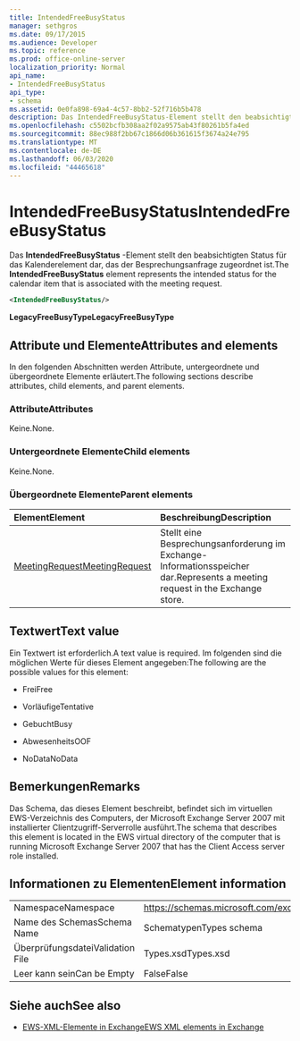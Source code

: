 ```yaml
---
title: IntendedFreeBusyStatus
manager: sethgros
ms.date: 09/17/2015
ms.audience: Developer
ms.topic: reference
ms.prod: office-online-server
localization_priority: Normal
api_name:
- IntendedFreeBusyStatus
api_type:
- schema
ms.assetid: 0e0fa898-69a4-4c57-8bb2-52f716b5b478
description: Das IntendedFreeBusyStatus-Element stellt den beabsichtigten Status für das Kalenderelement dar, das der Besprechungsanfrage zugeordnet ist.
ms.openlocfilehash: c5502bcfb308aa2f02a9575ab43f80261b5fa4ed
ms.sourcegitcommit: 88ec988f2bb67c1866d06b361615f3674a24e795
ms.translationtype: MT
ms.contentlocale: de-DE
ms.lasthandoff: 06/03/2020
ms.locfileid: "44465618"
---
```

# <a name="intendedfreebusystatus"></a><span data-ttu-id="117ca-103">IntendedFreeBusyStatus</span><span class="sxs-lookup"><span data-stu-id="117ca-103">IntendedFreeBusyStatus</span></span>

<span data-ttu-id="117ca-104">Das **IntendedFreeBusyStatus** -Element stellt den beabsichtigten Status für das Kalenderelement dar, das der Besprechungsanfrage zugeordnet ist.</span><span class="sxs-lookup"><span data-stu-id="117ca-104">The **IntendedFreeBusyStatus** element represents the intended status for the calendar item that is associated with the meeting request.</span></span> 
  
```xml
<IntendedFreeBusyStatus/>
```

 <span data-ttu-id="117ca-105">**LegacyFreeBusyType**</span><span class="sxs-lookup"><span data-stu-id="117ca-105">**LegacyFreeBusyType**</span></span>
## <a name="attributes-and-elements"></a><span data-ttu-id="117ca-106">Attribute und Elemente</span><span class="sxs-lookup"><span data-stu-id="117ca-106">Attributes and elements</span></span>

<span data-ttu-id="117ca-107">In den folgenden Abschnitten werden Attribute, untergeordnete und übergeordnete Elemente erläutert.</span><span class="sxs-lookup"><span data-stu-id="117ca-107">The following sections describe attributes, child elements, and parent elements.</span></span>
  
### <a name="attributes"></a><span data-ttu-id="117ca-108">Attribute</span><span class="sxs-lookup"><span data-stu-id="117ca-108">Attributes</span></span>

<span data-ttu-id="117ca-109">Keine.</span><span class="sxs-lookup"><span data-stu-id="117ca-109">None.</span></span>
  
### <a name="child-elements"></a><span data-ttu-id="117ca-110">Untergeordnete Elemente</span><span class="sxs-lookup"><span data-stu-id="117ca-110">Child elements</span></span>

<span data-ttu-id="117ca-111">Keine.</span><span class="sxs-lookup"><span data-stu-id="117ca-111">None.</span></span>
  
### <a name="parent-elements"></a><span data-ttu-id="117ca-112">Übergeordnete Elemente</span><span class="sxs-lookup"><span data-stu-id="117ca-112">Parent elements</span></span>

|<span data-ttu-id="117ca-113">**Element**</span><span class="sxs-lookup"><span data-stu-id="117ca-113">**Element**</span></span>|<span data-ttu-id="117ca-114">**Beschreibung**</span><span class="sxs-lookup"><span data-stu-id="117ca-114">**Description**</span></span>|
|:-----|:-----|
|[<span data-ttu-id="117ca-115">MeetingRequest</span><span class="sxs-lookup"><span data-stu-id="117ca-115">MeetingRequest</span></span>](meetingrequest.md) <br/> |<span data-ttu-id="117ca-116">Stellt eine Besprechungsanforderung im Exchange-Informationsspeicher dar.</span><span class="sxs-lookup"><span data-stu-id="117ca-116">Represents a meeting request in the Exchange store.</span></span>  <br/> |
   
## <a name="text-value"></a><span data-ttu-id="117ca-117">Textwert</span><span class="sxs-lookup"><span data-stu-id="117ca-117">Text value</span></span>

<span data-ttu-id="117ca-118">Ein Textwert ist erforderlich.</span><span class="sxs-lookup"><span data-stu-id="117ca-118">A text value is required.</span></span> <span data-ttu-id="117ca-119">Im folgenden sind die möglichen Werte für dieses Element angegeben:</span><span class="sxs-lookup"><span data-stu-id="117ca-119">The following are the possible values for this element:</span></span>
  
- <span data-ttu-id="117ca-120">Frei</span><span class="sxs-lookup"><span data-stu-id="117ca-120">Free</span></span>
    
- <span data-ttu-id="117ca-121">Vorläufige</span><span class="sxs-lookup"><span data-stu-id="117ca-121">Tentative</span></span>
    
- <span data-ttu-id="117ca-122">Gebucht</span><span class="sxs-lookup"><span data-stu-id="117ca-122">Busy</span></span>
    
- <span data-ttu-id="117ca-123">Abwesenheits</span><span class="sxs-lookup"><span data-stu-id="117ca-123">OOF</span></span>
    
- <span data-ttu-id="117ca-124">NoData</span><span class="sxs-lookup"><span data-stu-id="117ca-124">NoData</span></span>
    
## <a name="remarks"></a><span data-ttu-id="117ca-125">Bemerkungen</span><span class="sxs-lookup"><span data-stu-id="117ca-125">Remarks</span></span>

<span data-ttu-id="117ca-126">Das Schema, das dieses Element beschreibt, befindet sich im virtuellen EWS-Verzeichnis des Computers, der Microsoft Exchange Server 2007 mit installierter Clientzugriff-Serverrolle ausführt.</span><span class="sxs-lookup"><span data-stu-id="117ca-126">The schema that describes this element is located in the EWS virtual directory of the computer that is running Microsoft Exchange Server 2007 that has the Client Access server role installed.</span></span>
  
## <a name="element-information"></a><span data-ttu-id="117ca-127">Informationen zu Elementen</span><span class="sxs-lookup"><span data-stu-id="117ca-127">Element information</span></span>

|||
|:-----|:-----|
|<span data-ttu-id="117ca-128">Namespace</span><span class="sxs-lookup"><span data-stu-id="117ca-128">Namespace</span></span>  <br/> |https://schemas.microsoft.com/exchange/services/2006/types  <br/> |
|<span data-ttu-id="117ca-129">Name des Schemas</span><span class="sxs-lookup"><span data-stu-id="117ca-129">Schema Name</span></span>  <br/> |<span data-ttu-id="117ca-130">Schematypen</span><span class="sxs-lookup"><span data-stu-id="117ca-130">Types schema</span></span>  <br/> |
|<span data-ttu-id="117ca-131">Überprüfungsdatei</span><span class="sxs-lookup"><span data-stu-id="117ca-131">Validation File</span></span>  <br/> |<span data-ttu-id="117ca-132">Types.xsd</span><span class="sxs-lookup"><span data-stu-id="117ca-132">Types.xsd</span></span>  <br/> |
|<span data-ttu-id="117ca-133">Leer kann sein</span><span class="sxs-lookup"><span data-stu-id="117ca-133">Can be Empty</span></span>  <br/> |<span data-ttu-id="117ca-134">False</span><span class="sxs-lookup"><span data-stu-id="117ca-134">False</span></span>  <br/> |
   
## <a name="see-also"></a><span data-ttu-id="117ca-135">Siehe auch</span><span class="sxs-lookup"><span data-stu-id="117ca-135">See also</span></span>



- [<span data-ttu-id="117ca-136">EWS-XML-Elemente in Exchange</span><span class="sxs-lookup"><span data-stu-id="117ca-136">EWS XML elements in Exchange</span></span>](ews-xml-elements-in-exchange.md)


